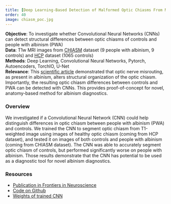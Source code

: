 ```yaml
---
title: [Deep Learning-Based Detection of Malformed Optic Chiasms From MRI Images](https://www.frontiersin.org/articles/10.3389/fnins.2021.755785/full)
order: 40
image: chiasm_poc.jpg
---
```


**Objective**: To investigate whether Convolutional Neural Networks (CNNs) can detect structural differences between optic chiasms of controls and people with albinism (PWA) \
**Data**:  T1w MRI images from [CHIASM](https://www.nature.com/articles/s41597-021-01080-w) dataset (9 people with albinism, 9 controls) and [HCP](https://www.humanconnectome.org/) dataset (1065 controls) \
**Methods**:  Deep Learning, Convolutional Neural Networks, Pytorch, Autoencoders, TorchIO, U-Net \
**Relevance**: This [scientific article](https://www.frontiersin.org/articles/10.3389/fnins.2021.755785/full) demonstrated that optic nerve misrouting, as present in albinism, alters structural organization of the optic chiasm. Importantly, the resulting optic chiasm differences between controls and PWA can be detected with CNNs. This provides proof-of-concept for novel, anatomy-based method for albinism diagnostics.  

### Overview

We investigated if a Convolutional Neural Network (CNN) could help distinguish differences in optic chiasm between people with albinism (PWA) and controls. We trained the CNN to segment optic chiasm from T1-weighted image using images of healthy optic chiasm (coming from HCP dataset), and tested it on images of both controls and people with albinism (coming from CHIASM dataset). The CNN was able to accurately segment optic chiasm of controls, but performed significantly worse on people with albinism. Those results demonstrate that the CNN has potential to be used as a diagnostic tool for novel albinism diagnostics.

### Resources

- [Publication in Frontiers in Neuroscience](https://www.frontiersin.org/articles/10.3389/fnins.2021.755785/full)
- [Code on Github](https://github.com/rjpuzniak/Use-of-deep-learning-based-optic-chiasm-segmentation-for-investigating-visual-system-pathophysiology)
- [Weights of trained CNN](https://osf.io/4cvgq/)